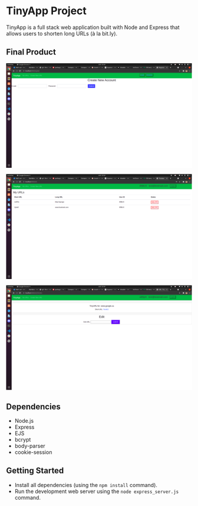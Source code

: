 # TinyApp Project

TinyApp is a full stack web application built with Node and Express that allows users to shorten long URLs (à la bit.ly).

## Final Product

!["create account"](https://github.com/AcChrome/tinyapp/blob/master/docs/CreateAccount.png?raw=true)

!["homepage with url"](https://github.com/AcChrome/tinyapp/blob/master/docs/FrontPageUrl.png?raw=true)

!["edit url"](https://github.com/AcChrome/tinyapp/blob/master/docs/editUrl.png?raw=true)

## Dependencies

- Node.js
- Express
- EJS
- bcrypt
- body-parser
- cookie-session

## Getting Started

- Install all dependencies (using the `npm install` command).
- Run the development web server using the `node express_server.js` command.
